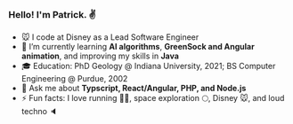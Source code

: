### Hello! I'm Patrick. ✌️

- 🐭 I code at Disney as a Lead Software Engineer
- 🌱 I’m currently learning **AI algorithms**, **GreenSock and Angular animation**, and improving my skills in **Java**
- 🎓 Education: PhD Geology @ Indiana University, 2021; BS Computer Engineering @ Purdue, 2002 
- 💬 Ask me about **Typscript, React/Angular, PHP, and Node.js**
- ⚡ Fun facts: I love running 🏃‍♂️, space exploration 🌕, Disney 🐭, and loud techno 🔈
